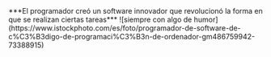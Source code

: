 
<div>
 ***El programador creó un software innovador que revolucionó la forma en que se realizan ciertas tareas*** 
 ![siempre con algo de humor] (https://www.istockphoto.com/es/foto/programador-de-software-de-c%C3%B3digo-de-programaci%C3%B3n-de-ordenador-gm486759942-73388915)


</div>
<!--
**juanmeisus/juanmeisus** is a ✨ _special_ ✨ repository because its `README.md` (this file) appears on your GitHub profile.

Here are some ideas to get you started:

- 🔭 I’m currently working on ...
- 🌱 I’m currently learning ...
- 👯 I’m looking to collaborate on ...
- 🤔 I’m looking for help with ...
- 💬 Ask me about ...
- 📫 How to reach me: ...
- 😄 Pronouns: ...
- ⚡ Fun fact: ...
-->
